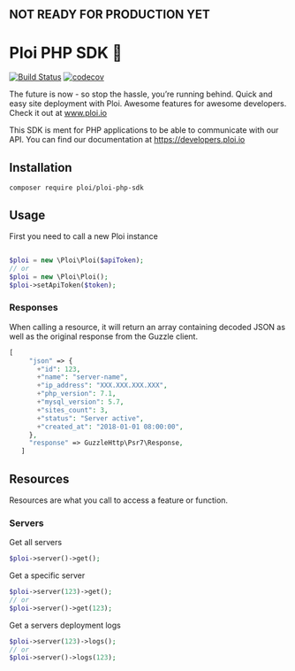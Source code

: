 ## NOT READY FOR PRODUCTION YET

# Ploi PHP SDK 🚀

[![Build Status](https://travis-ci.org/Sekonda/ploi-php-sdk.svg?branch=master)](https://travis-ci.org/Sekonda/ploi-php-sdk)  [![codecov](https://codecov.io/gh/Sekonda/ploi-php-sdk/branch/master/graph/badge.svg)](https://codecov.io/gh/Sekonda/ploi-php-sdk)

The future is now - so stop the hassle, you’re running behind. Quick and easy site deployment with Ploi. Awesome features for awesome developers. Check it out at www.ploi.io

This SDK is ment for PHP applications to be able to communicate with our API.
You can find our documentation at https://developers.ploi.io

## Installation

```
composer require ploi/ploi-php-sdk
```

## Usage

First you need to call a new Ploi instance

```php

$ploi = new \Ploi\Ploi($apiToken);
// or
$ploi = new \Ploi\Ploi();
$ploi->setApiToken($token);

```

### Responses
When calling a resource, it will return an array containing decoded JSON as well as the original response from the Guzzle client.

```php
[
     "json" => {
       +"id": 123,
       +"name": "server-name",
       +"ip_address": "XXX.XXX.XXX.XXX",
       +"php_version": 7.1,
       +"mysql_version": 5.7,
       +"sites_count": 3,
       +"status": "Server active",
       +"created_at": "2018-01-01 08:00:00",
     },
     "response" => GuzzleHttp\Psr7\Response,
   ]
```

## Resources

Resources are what you call to access a feature or function. 

### Servers

Get all servers
```php
$ploi->server()->get();
```

Get a specific server
```php
$ploi->server(123)->get();
// or
$ploi->server()->get(123);
```

Get a servers deployment logs

```php
$ploi->server(123)->logs();
// or
$ploi->server()->logs(123);
```


